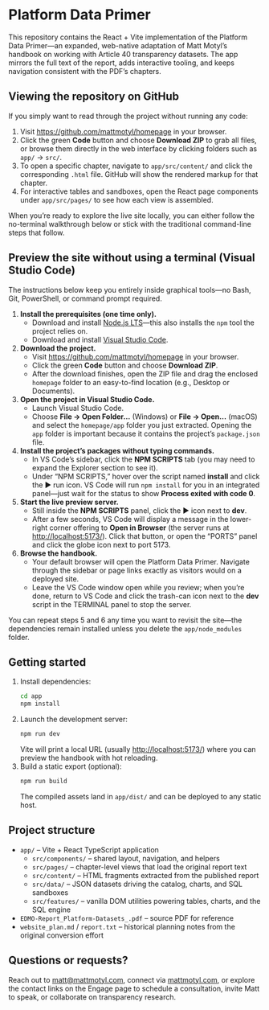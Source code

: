 # Platform Data Primer

This repository contains the React + Vite implementation of the Platform Data Primer—an expanded, web-native adaptation of Matt Motyl’s handbook on working with Article 40 transparency datasets. The app mirrors the full text of the report, adds interactive tooling, and keeps navigation consistent with the PDF’s chapters.

## Viewing the repository on GitHub

If you simply want to read through the project without running any code:

1. Visit <https://github.com/mattmotyl/homepage> in your browser.
2. Click the green **Code** button and choose **Download ZIP** to grab all files, or
   browse them directly in the web interface by clicking folders such as `app/` → `src/`.
3. To open a specific chapter, navigate to `app/src/content/` and click the corresponding
   `.html` file. GitHub will show the rendered markup for that chapter.
4. For interactive tables and sandboxes, open the React page components under
   `app/src/pages/` to see how each view is assembled.

When you’re ready to explore the live site locally, you can either follow the no-terminal walkthrough below or stick with the traditional command-line steps that follow.

## Preview the site without using a terminal (Visual Studio Code)

The instructions below keep you entirely inside graphical tools—no Bash, Git, PowerShell, or command prompt required.

1. **Install the prerequisites (one time only).**
   - Download and install [Node.js LTS](https://nodejs.org/)—this also installs the `npm` tool the project relies on.
   - Download and install [Visual Studio Code](https://code.visualstudio.com/Download).
2. **Download the project.**
   - Visit <https://github.com/mattmotyl/homepage> in your browser.
   - Click the green **Code** button and choose **Download ZIP**.
   - After the download finishes, open the ZIP file and drag the enclosed `homepage` folder to an easy-to-find location (e.g., Desktop or Documents).
3. **Open the project in Visual Studio Code.**
   - Launch Visual Studio Code.
   - Choose **File → Open Folder…** (Windows) or **File → Open…** (macOS) and select the `homepage/app` folder you just extracted. Opening the `app` folder is important because it contains the project’s `package.json` file.
4. **Install the project’s packages without typing commands.**
   - In VS Code’s sidebar, click the **NPM SCRIPTS** tab (you may need to expand the Explorer section to see it).
   - Under “NPM SCRIPTS,” hover over the script named **install** and click the ▶️ run icon. VS Code will run `npm install` for you in an integrated panel—just wait for the status to show **Process exited with code 0**.
5. **Start the live preview server.**
   - Still inside the **NPM SCRIPTS** panel, click the ▶️ icon next to **dev**.
   - After a few seconds, VS Code will display a message in the lower-right corner offering to **Open in Browser** (the server runs at <http://localhost:5173/>). Click that button, or open the “PORTS” panel and click the globe icon next to port 5173.
6. **Browse the handbook.**
   - Your default browser will open the Platform Data Primer. Navigate through the sidebar or page links exactly as visitors would on a deployed site.
   - Leave the VS Code window open while you review; when you’re done, return to VS Code and click the trash-can icon next to the **dev** script in the TERMINAL panel to stop the server.

You can repeat steps 5 and 6 any time you want to revisit the site—the dependencies remain installed unless you delete the `app/node_modules` folder.

## Getting started

1. Install dependencies:
   ```bash
   cd app
   npm install
   ```
2. Launch the development server:
   ```bash
   npm run dev
   ```
   Vite will print a local URL (usually <http://localhost:5173/>) where you can preview the handbook with hot reloading.
3. Build a static export (optional):
   ```bash
   npm run build
   ```
   The compiled assets land in `app/dist/` and can be deployed to any static host.

## Project structure

- `app/` – Vite + React TypeScript application
  - `src/components/` – shared layout, navigation, and helpers
  - `src/pages/` – chapter-level views that load the original report text
  - `src/content/` – HTML fragments extracted from the published report
  - `src/data/` – JSON datasets driving the catalog, charts, and SQL sandboxes
  - `src/features/` – vanilla DOM utilities powering tables, charts, and the SQL engine
- `EDMO-Report_Platform-Datasets_.pdf` – source PDF for reference
- `website_plan.md` / `report.txt` – historical planning notes from the original conversion effort

## Questions or requests?

Reach out to [matt@mattmotyl.com](mailto:matt@mattmotyl.com), connect via [mattmotyl.com](https://mattmotyl.com), or explore the contact links on the Engage page to schedule a consultation, invite Matt to speak, or collaborate on transparency research.
